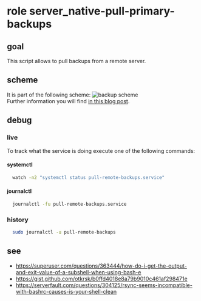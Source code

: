# role server_native-pull-primary-backups

## goal
This script allows to pull backups from a remote server.

## scheme
It is part of the following scheme:
![backup scheme](https://www.veen.world/wp-content/uploads/2020/12/server-backup-768x567.jpg) <br />
Further information you will find [in this blog post](https://www.veen.world/2020/12/26/how-i-backup-dedicated-root-servers/).

## debug

### live
To track what the service is doing execute one of the following commands:

#### systemctl
```bash
  watch -n2 "systemctl status pull-remote-backups.service"
```

#### journalctl
```bash
  journalctl -fu pull-remote-backups.service
```  

### history
```bash
  sudo journalctl -u pull-remote-backups
```

## see
- https://superuser.com/questions/363444/how-do-i-get-the-output-and-exit-value-of-a-subshell-when-using-bash-e
- https://gist.github.com/otkrsk/b0ffd4018e8a79b9010c461af298471e
- https://serverfault.com/questions/304125/rsync-seems-incompatible-with-bashrc-causes-is-your-shell-clean